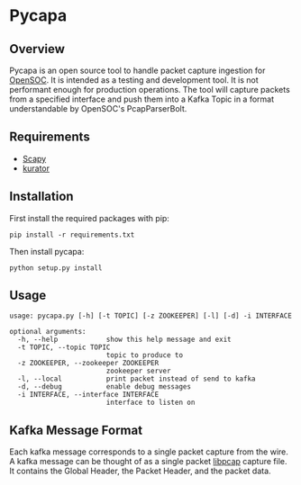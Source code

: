 # Pycapa

## Overview

Pycapa is an open source tool to handle packet capture ingestion for [OpenSOC](https://github.com/opensoc/opensoc-streaming). It is intended as a testing and development tool. It is not performant enough for production operations. The tool will capture packets from a specified interface and push them into a Kafka Topic in a format understandable by OpenSOC's PcapParserBolt.

## Requirements

* [Scapy](http://www.secdev.org/projects/scapy/)
* [kurator](https://github.com/tpiscitell/kurator)

## Installation

First install the required packages with pip:
    
    pip install -r requirements.txt

Then install pycapa:

    python setup.py install

## Usage

    usage: pycapa.py [-h] [-t TOPIC] [-z ZOOKEEPER] [-l] [-d] -i INTERFACE

    optional arguments:
      -h, --help            show this help message and exit
      -t TOPIC, --topic TOPIC
                            topic to produce to
      -z ZOOKEEPER, --zookeeper ZOOKEEPER
                            zookeeper server
      -l, --local           print packet instead of send to kafka
      -d, --debug           enable debug messages
      -i INTERFACE, --interface INTERFACE
                            interface to listen on

## Kafka Message Format

Each kafka message corresponds to a single packet capture from the wire. A kafka message can be thought of as a single packet [libpcap](http://wiki.wireshark.org/Development/LibpcapFileFormat) capture file. It contains the Global Header, the Packet Header, and the packet data.
